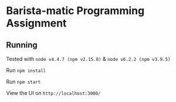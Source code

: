 # Barista-matic Programming Assignment


## Running

Tested with `node v4.4.7 (npm v2.15.8)` & `node v6.2.2 (npm v3.9.5)`

Run `npm install`

Run `npm start`

View the UI on `http://localhost:3000/`

